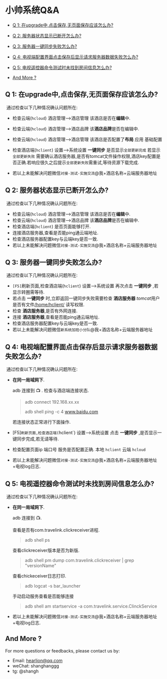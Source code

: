 # 小帅系统Q&A

- [Q 1: 在upgrade中,点击保存,无页面保存应该怎么办?](#q-1-在upgrade中点击保存无页面保存应该怎么办)

- [Q 2: 服务器状态显示已断开怎么办?](#q-2-服务器状态显示已断开怎么办)

- [Q 3: 服务器一键同步失败怎么办?](#q-3-服务器一键同步失败怎么办)

- [Q 4: 电视端配置界面点击保存后显示请求服务器数据失败怎么办?](#q-4-电视端配置界面点击保存后显示请求服务器数据失败怎么办)

- [Q 5: 电视遥控器命令测试时未找到房间信息怎么办?](#q-5-电视遥控器命令测试时未找到房间信息怎么办)

- [And More ?](#and-more-)

  

  

## Q 1: 在upgrade中,点击保存,无页面保存应该怎么办?

​	通过检查以下几种情况确认问题所在:

- 检查云端(`hcloud`) 酒店管理-->酒店管理 该酒店是否在**编辑**中.

- 检查云端(`hcloud`) 酒店管理-->酒店品牌 该**酒店品牌**是否在编辑中.

- 检查云端(`hcloud`) 酒店管理-->酒店管理 该酒店是否配置了**布局** 应用 基础配置

- 检查酒店端(`hclient`) 设置-->系统设置 **一键同步** 是否显示`全部更新完成` 若显示`全部更新失败` 需要确认酒店服务器,是否有tomcat文件操作权限,酒店key配置是否正确.若响应很久之后提示`全部更新失败`需重试,等待资源下载完成.

- 若以上未能解决问题微信`对接-测试-实施交流`@我+酒店名称+云端服务器地址

  

## Q 2: 服务器状态显示已断开怎么办?

​	通过检查以下几种情况确认问题所在:

- 检查云端(`hcloud`) 酒店管理-->酒店管理 该酒店是否在**编辑**中.
- 检查云端(`hcloud`) 酒店管理-->酒店品牌 该**酒店品牌**是否在编辑中.
- 检查酒店端(`hclient`) 是否页面能够打开.
- 连接酒店服务器,查看是否能ping通云端地址.
- 检查酒店服务器配置key与云端key是否一致.
- 若以上未能解决问题微信`对接-测试-实施交流`@我+酒店名称+云端服务器地址



## Q 3: 服务器一键同步失败怎么办?

​	通过检查以下几种情况确认问题所在:

- `[F5]`刷新页面,检查酒店端(`hclient`) 设置-->系统设置 再次点击 **一键同步** ,若显示转圈需等待.
- 若点击  **一键同步** 时,立即返回一键同步失败需要检查 **酒店服务器** *tomcat*用户是否有文件[/home/hclient/](/home/hclient/ )      读写权限.
- 检查 **酒店服务器**,是否有外网连接.
- 连接 **酒店服务器**,查看是否能ping通云端地址.
- 检查酒店服务器配置key与云端key是否一致.
- 若以上未能解决问题微信`新系统加班小分队`@我+酒店名称+云端服务器地址



## Q 4: 电视端配置界面点击保存后显示请求服务器数据失败怎么办?

​	通过检查以下几种情况确认问题所在:

- **在同一局域网下**.

  adb 连接到 📺 . 检查与酒店端连接状态.

  > adb connect 192.168.xx.xx
  >
  > adb shell ping -c 4 www.baidu.com

  若连接状态正常进行下面操作.

- [F5]`刷新页面,检查酒店端(`hclient`) 设置-->系统设置 点击 **一键同步** ,是否显示一键同步完成,若无请等待.

- 检查配置页面ip 端口号 服务是否配置正确. 本地 `hclient` 云端 `hcloud`

- 若以上未能解决问题微信`对接-测试-实施交流`@我+酒店名称+云端服务器地址+电视log日志.



## Q 5: 电视遥控器命令测试时未找到房间信息怎么办?

​	通过检查以下几种情况确认问题所在:

- **在同一局域网下**.

  adb 连接到 📺.

  查看是否有com.travelink.clickreceiver进程.

  > adb shell ps  

  查看clickreceiver版本是否为新版.

  > adb shell pm dump com.travelink.clickreceiver | grep "versionName"

  查看chickeceiver日志打印.

  > adb logcat -s bar_launcher

  手动启动服务查看是否能够连接

  > adb shell am startservice -a com.travelink.service.ClinckService

  

- 若以上未能解决问题微信`对接-测试-实施交流`@我+酒店名称+云端服务器地址+电视log日志.





## And More ?

For more questions or feedbacks, please contact us by:

- Email: <hearlion@qq.com>
- weChat: shanghanggg
- tg: @shangh

